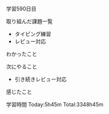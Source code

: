学習590日目

取り組んだ課題一覧

- タイピング練習
- レビュー対応


わかったこと

次にやること

- 引き続きレビュー対応


感じたこと

学習時間 Today:5h45m Total:3348h45m